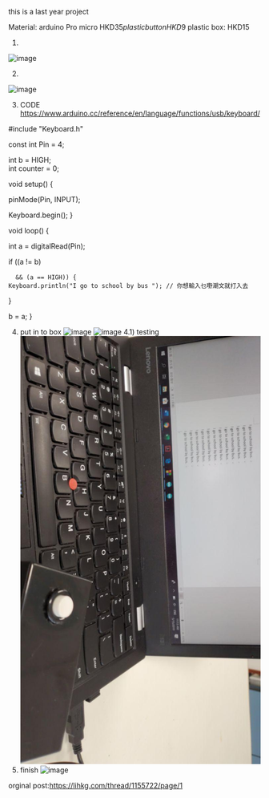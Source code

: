 
this is a last year project


Material: 
arduino Pro micro HKD$35
plastic button HKD$9
plastic box: HKD15

1)
![image](https://na.cx/i/KYJBqgm.jpg)

2)
![image](https://na.cx/i/MOWfFQP.jpg)

3) CODE
https://www.arduino.cc/reference/en/language/functions/usb/keyboard/

#include "Keyboard.h"

const int Pin = 4;

int b = HIGH;   
int counter = 0;                  

void setup() {
  
  pinMode(Pin, INPUT);
  
  Keyboard.begin();
}

void loop() {
 
  int a = digitalRead(Pin);
  
  if ((a != b)
      
      && (a == HIGH)) {
    Keyboard.println("I go to school by bus "); // 你想輸入乜嘢潮文就打入去
  }

b = a;
}

4) put in to box
![image](https://na.cx/i/q2VswZo.jpg)
![image](https://na.cx/i/9bo526i.jpg)
4.1) testing
![image](https://github.com/umzr/typing-mathine/blob/master/photo_2020-08-23_20-40-38.jpg)
5) finish
![image](https://na.cx/i/o35PLjM.jpg)


orginal post:https://lihkg.com/thread/1155722/page/1
